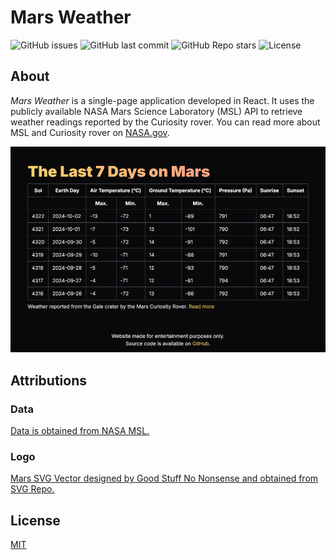 # Mars Weather

![GitHub issues](https://img.shields.io/github/issues/seaneoo/mars-weather?style=flat-square) ![GitHub last commit](https://img.shields.io/github/last-commit/seaneoo/mars-weather?style=flat-square) ![GitHub Repo stars](https://img.shields.io/github/stars/seaneoo/mars-weather?style=flat-square) ![License](https://img.shields.io/github/license/seaneoo/mars-weather?color=9c9c9c&style=flat-square)

## About

*Mars Weather* is a single-page application developed in React. It uses the publicly available NASA Mars Science
Laboratory (MSL) API to retrieve weather readings reported by the Curiosity rover. You can read more about MSL and
Curiosity rover on [NASA.gov](https://mars.nasa.gov/msl/home/).

![](.github/assets/mars-weather-10_7_24.png)

## Attributions

### Data

[Data is obtained from NASA MSL.](https://science.nasa.gov/mission/msl-curiosity/)

### Logo

[Mars SVG Vector designed by Good Stuff No Nonsense and obtained from SVG Repo.](https://www.svgrepo.com/svg/440497/mars)

## License

[MIT](LICENSE)